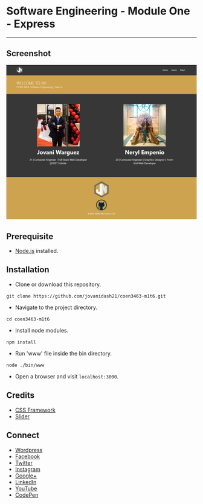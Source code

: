 # Software Engineering - Module One - Express
---

## Screenshot
<p align="center">
  <img src="https://raw.githubusercontent.com/jovanidash21/coen3463-m1t6/master/screenshot.png">
</p>

## Prerequisite
* [Node.js](https://nodejs.org/en/) installed.

## Installation
* Clone or download this repository.
```
git clone https://github.com/jovanidash21/coen3463-m1t6.git
```
* Navigate to the project directory.
```
cd coen3463-m1t6
```
* Install node modules.
```
npm install
```
* Run 'www' file inside the bin directory.
```
node ./bin/www
```
* Open a browser and visit ```localhost:3000```.

## Credits
- [CSS Framework](http://bulma.io/)
- [Slider](http://jquery.malsup.com/cycle2/)

## Connect
- [Wordpress](https://jovaniwarguez.wordpress.com/)
- [Facebook](https://facebook.com/jovani.cadornawarguez)
- [Twitter](https://twitter.com/jovanidash21)
- [Instagram](https://www.instagram.com/jovanidash21/)
- [Google+](https://plus.google.com/u/0/104385173780051504413)
- [LinkedIn](https://www.linkedin.com/in/jovani-warguez-827a8a11b?trk=nav_responsive_tab_profile_pic)
- [YouTube](https://www.youtube.com/channel/UCNiVxhbJ6Ku9keIjkQX3RRQ)
- [CodePen](http://codepen.io/jovanidash21/)
